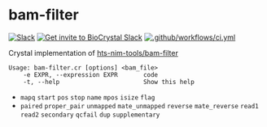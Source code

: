 # bam-filter

[![Slack](http://img.shields.io/badge/slack-bio--crystal-purple?labelColor=000000&logo=slack)](https://bio-crystal.slack.com/)
[![Get invite to BioCrystal Slack](http://img.shields.io/badge/Get_invite_to_BioCrystal_Slack-purple?labelColor=000000&logo=slack)](https://join.slack.com/t/bio-crystal/shared_invite/zt-tas46pww-JSEloonmn3Ma5eD2~VeT_g)
[![.github/workflows/ci.yml](https://github.com/kojix2/bam-filter/actions/workflows/ci.yml/badge.svg)](https://github.com/kojix2/bam-filter/actions/workflows/ci.yml)

Crystal implementation of [hts-nim-tools/bam-filter](https://github.com/brentp/hts-nim-tools)

```
Usage: bam-filter.cr [options] <bam_file>
    -e EXPR, --expression EXPR       code
    -t, --help                       Show this help
```

* `mapq` `start` `pos` `stop` `name` `mpos` `isize` `flag`
* `paired` `proper_pair` `unmapped` `mate_unmapped` `reverse` `mate_reverse` `read1` `read2` `secondary` `qcfail` `dup` `supplementary`
